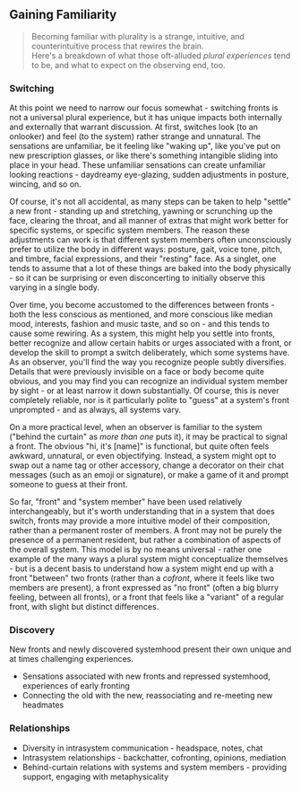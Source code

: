 ## Gaining Familiarity

> Becoming familiar with plurality is a strange, intuitive, and counterintuitive process that rewires the brain.<br/>
> Here's a breakdown of what those oft-alluded _plural experiences_ tend to be, and what to expect on the observing end, too.

### Switching

At this point we need to narrow our focus somewhat - switching fronts is not a universal plural experience, but it has unique impacts both internally and externally that warrant discussion.
At first, switches look (to an onlooker) and feel (to the system) rather strange and unnatural.
The sensations are unfamiliar, be it feeling like "waking up", like you've put on new prescription glasses, or like there's something intangible sliding into place in your head.
These unfamiliar sensations can create unfamiliar looking reactions - daydreamy eye-glazing, sudden adjustments in posture, wincing, and so on. 

Of course, it's not all accidental, as many steps can be taken to help "settle" a new front - standing up and stretching, yawning or scrunching up the face, clearing the throat, and all manner of extras that might work better for specific systems, or specific system members. 
The reason these adjustments can work is that different system members often unconsciously prefer to utilize the body in different ways: posture, gait, voice tone, pitch, and timbre, facial expressions, and their "resting" face.
As a singlet, one tends to assume that a lot of these things are baked into the body physically - so it can be surprising or even disconcerting to initially observe this varying in a single body.

Over time, you become accustomed to the differences between fronts - both the less conscious as mentioned, and more conscious like median mood, interests, fashion and music taste, and so on - and this tends to cause some rewiring.
As a system, this might help you settle into fronts, better recognize and allow certain habits or urges associated with a front, or develop the skill to prompt a switch deliberately, which some systems have.
As an observer, you'll find the way you recognize people subtly diversifies. Details that were previously invisible on a face or body become quite obvious, and you may find you can recognize an individual system member by sight - or at least narrow it down substantially. Of course, this is never completely reliable, nor is it particularly polite to "guess" at a system's front unprompted - and as always, all systems vary.

On a more practical level, when an observer is familiar to the system ("behind the curtain" as _more than one_ puts it), it may be practical to signal a front. 
The obvious "hi, it's [name]" is functional, but quite often feels awkward, unnatural, or even objectifying. 
Instead, a system might opt to swap out a name tag or other accessory, change a decorator on their chat messages (such as an emoji or signature), or make a game of it and prompt someone to guess at their front.

So far, "front" and "system member" have been used relatively interchangeably, but it's worth understanding that in a system that does switch, fronts may provide a more intuitive model of their composition, rather than a permanent roster of members.
A front may not be purely the presence of a permanent resident, but rather a combination of aspects of the overall system. 
This model is by no means universal - rather one example of the many ways a plural system might conceptualize themselves - but is a decent basis to understand how a system might end up with a front "between" two fronts (rather than a _cofront_, where it feels like two members are present), a front expressed as "no front" (often a big blurry feeling, between all fronts), or a front that feels like a "variant" of a regular front, with slight but distinct differences.

### Discovery

New fronts and newly discovered systemhood present their own unique and at times challenging experiences. 

- Sensations associated with new fronts and repressed systemhood, experiences of early fronting
- Connecting the old with the new, reassociating and re-meeting new headmates

### Relationships

- Diversity in intrasystem communication - headspace, notes, chat
- Intrasystem relationships - backchatter, cofronting, opinions, mediation
- Behind-curtain relations with systems and system members - providing support, engaging with metaphysicality
